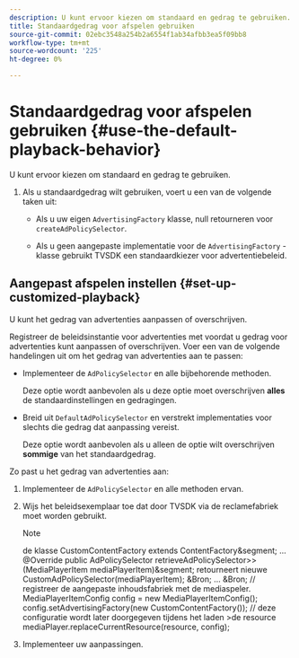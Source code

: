 ```yaml
---
description: U kunt ervoor kiezen om standaard en gedrag te gebruiken.
title: Standaardgedrag voor afspelen gebruiken
source-git-commit: 02ebc3548a254b2a6554f1ab34afbb3ea5f09bb8
workflow-type: tm+mt
source-wordcount: '225'
ht-degree: 0%

---
```


# Standaardgedrag voor afspelen gebruiken {#use-the-default-playback-behavior}

U kunt ervoor kiezen om standaard en gedrag te gebruiken.

1. Als u standaardgedrag wilt gebruiken, voert u een van de volgende taken uit:

   * Als u uw eigen `AdvertisingFactory` klasse, null retourneren voor `createAdPolicySelector`.

   * Als u geen aangepaste implementatie voor de `AdvertisingFactory` -klasse gebruikt TVSDK een standaardkiezer voor advertentiebeleid.

## Aangepast afspelen instellen {#set-up-customized-playback}

U kunt het gedrag van advertenties aanpassen of overschrijven.

Registreer de beleidsinstantie voor advertenties met voordat u gedrag voor advertenties kunt aanpassen of overschrijven.
Voer een van de volgende handelingen uit om het gedrag van advertenties aan te passen:

* Implementeer de `AdPolicySelector` en alle bijbehorende methoden.

  Deze optie wordt aanbevolen als u deze optie moet overschrijven **alles** de standaardinstellingen en gedragingen.

* Breid uit `DefaultAdPolicySelector` en verstrekt implementaties voor slechts die gedrag dat aanpassing vereist.

  Deze optie wordt aanbevolen als u alleen de optie wilt overschrijven **sommige** van het standaardgedrag.

Zo past u het gedrag van advertenties aan:

1. Implementeer de `AdPolicySelector` en alle methoden ervan.
1. Wijs het beleidsexemplaar toe dat door TVSDK via de reclamefabriek moet worden gebruikt.

   >[!NOTE]
   >
   >de klasse CustomContentFactory extends ContentFactory&amp;segment;
   >...
   >@Override
   >public AdPolicySelector retrieveAdPolicySelector>>(MediaPlayerItem mediaPlayerItem)&amp;segment;
   >retourneert nieuwe CustomAdPolicySelector(mediaPlayerItem);
   >&amp;Bron;
   >...
   >&amp;Bron;
   >// registreer de aangepaste inhoudsfabriek met de mediaspeler.
   >MediaPlayerItemConfig config = new MediaPlayerItemConfig();
   >config.setAdvertisingFactory(new CustomContentFactory());
   >// deze configuratie wordt later doorgegeven tijdens het laden >de resource
   >mediaPlayer.replaceCurrentResource(resource, config);

1. Implementeer uw aanpassingen.
